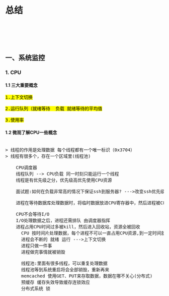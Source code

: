 # 总结


<br>
</br>
<br>
</br>


## 一、系统监控

### 1. CPU

#### 1.1 三大重要概念

<pre>
<mark>1.上下文切换</mark>

<mark>2.运行队列（就绪等待  负载 就绪等待的平均值</mark>

<mark>3.使用率</mark> 
</pre>


#### 1.2 微观了解CPU一些概念  
<pre>   
> 线程的作用是处理数据 每个线程都有一个唯一标识（0x3704）
> 线程有很多个，存在一个区域里(线程池)
    
    CPU调度器
    线程队列 --> CPU负载 同一时刻只能运行一个线程
    线程是有优先级之分，优先级高优先使用CPU资源
    
    面试题:如何在负载非常高的情况下保证ssh到服务器? --->改变ssh优先级
    
    进程在等待数据库处理数据时，将临时数据放进CPU寄存器中，然后进程被CPU交换出来  之后进程处于等待状态
    
    CPU不会等待I/O
    I/O处理数据之后，进程还需排队 由调度器指挥
    进程占用CPU时间过多被kill，然后进入回收站，资源全被回收
      CPU 按时间片处理数据，每个进程不可以一直占用CPU资源,到一定时间就要让给其他进程
      进程会不断的 就绪 运行 --->上下文切换
      进程只做一件事
      进程做完事情就被销毁
      
      线程池:里面有很多线程，可以重复处理数据
      线程池等到系统重启将会全部销毁，重新再来
      memcached 使用GET、PUT来存取数据，数据在哪不关心(分布式)
      预缓存 缓存失效导致缓存连锁效应
      分布式系统 锁

 

